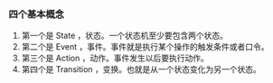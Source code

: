 ### 四个基本概念
1. 第一个是 State ，状态。一个状态机至少要包含两个状态。
2. 第二个是 Event ，事件。事件就是执行某个操作的触发条件或者口令。
3. 第三个是 Action ，动作。事件发生以后要执行动作。
4. 第四个是 Transition ，变换。也就是从一个状态变化为另一个状态。